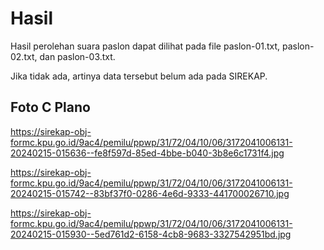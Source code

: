 # Hasil

Hasil perolehan suara paslon dapat dilihat pada file paslon-01.txt, paslon-02.txt, dan paslon-03.txt.

Jika tidak ada, artinya data tersebut belum ada pada SIREKAP.

## Foto C Plano

https://sirekap-obj-formc.kpu.go.id/9ac4/pemilu/ppwp/31/72/04/10/06/3172041006131-20240215-015636--fe8f597d-85ed-4bbe-b040-3b8e6c1731f4.jpg

https://sirekap-obj-formc.kpu.go.id/9ac4/pemilu/ppwp/31/72/04/10/06/3172041006131-20240215-015742--83bf37f0-0286-4e6d-9333-441700026710.jpg

https://sirekap-obj-formc.kpu.go.id/9ac4/pemilu/ppwp/31/72/04/10/06/3172041006131-20240215-015930--5ed761d2-6158-4cb8-9683-3327542951bd.jpg
